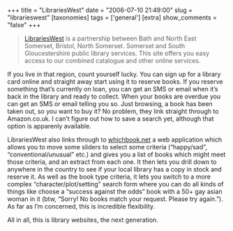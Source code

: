 +++
title = "LibrariesWest"
date = "2006-07-10 21:49:00"
slug = "librarieswest"
[taxonomies]
tags = ['general']
[extra]
show_comments = "false"
+++

> [LibrariesWest](http://www.librarieswest.org.uk/) is a partnership between Bath and North East Somerset, Bristol, North Somerset. Somerset and South Gloucestershire public library services. This site offers you easy access to our combined catalogue and other online services.

If you live in that region, count yourself lucky. You can sign up for a library card online and straight away start using it to reserve books. If you reserve something that’s currently on loan, you can get an SMS or email when it’s back in the library and ready to collect. When your books are overdue you can get an SMS or email telling you so. Just browsing, a book has been taken out, so you want to buy it? No problem, they link straight through to Amazon.co.uk. I can’t figure out how to save a search yet, although that option is apparenly available.

LibrariesWest also links through to [whichbook.net](http://www.whichbook.net/) a web application which allows you to move some sliders to select some criteria (“happy/sad”, “conventional/unusual” etc.) and gives you a list of books which might meet those criteria, and an extract from each one. It then lets you drill down to anywhere in the country to see if your local library has a copy in stock and reserve it. As well as the book type criteria, it lets you switch to a more complex “character/plot/setting” search form where you can do all kinds of things like choose a “success against the odds” book with a 50+ gay asian woman in it (btw, “Sorry! No books match your request. Please try again.”). As far as I’m concerned, this is incredible flexibility.

All in all, this is library websites, the next generation.
